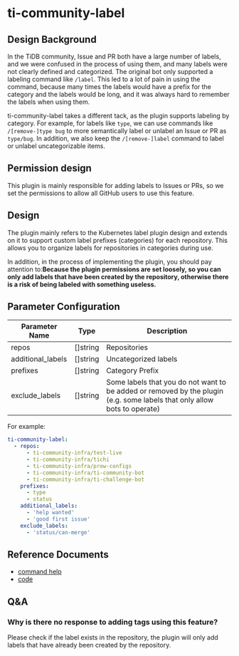 # ti-community-label

## Design Background 

In the TiDB community, Issue and PR both have a large number of labels, and we were confused in the process of using them, and many labels were not clearly defined and categorized. The original bot only supported a labeling command like `/label`. This led to a lot of pain in using the command, because many times the labels would have a prefix for the category and the labels would be long, and it was always hard to remember the labels when using them.

ti-community-label takes a different tack, as the plugin supports labeling by category. For example, for labels like `type`, we can use commands like `/[remove-]type bug` to more semantically label or unlabel an Issue or PR as `type/bug`. In addition, we also keep the `/[remove-]label` command to label or unlabel uncategorizable items.

## Permission design

This plugin is mainly responsible for adding labels to Issues or PRs, so we set the permissions to allow all GitHub users to use this feature.

## Design

The plugin mainly refers to the Kubernetes label plugin design and extends on it to support custom label prefixes (categories) for each repository. This allows you to organize labels for repositories in categories during use.

In addition, in the process of implementing the plugin, you should pay attention to:**Because the plugin permissions are set loosely, so you can only add labels that have been created by the repository, otherwise there is a risk of being labeled with something useless.**

## Parameter Configuration

| Parameter Name    | Type     | Description                                                                                                              |
| ----------------- | -------- | ------------------------------------------------------------------------------------------------------------------------ |
| repos             | []string | Repositories                                                                                                             |
| additional_labels | []string | Uncategorized labels                                                                                                     |
| prefixes          | []string | Category Prefix                                                                                                          |
| exclude_labels    | []string | Some labels that you do not want to be added or removed by the plugin (e.g. some labels that only allow bots to operate) |

For example:

```yml
ti-community-label:
  - repos:
      - ti-community-infra/test-live
      - ti-community-infra/tichi
      - ti-community-infra/prow-configs
      - ti-community-infra/ti-community-bot
      - ti-community-infra/ti-challenge-bot
    prefixes:
      - type
      - status
    additional_labels:
      - 'help wanted'
      - 'good first issue'
    exclude_labels:
      - 'status/can-merge'
```

## Reference Documents

- [command help](https://prow.tidb.io/command-help?repo=ti-community-infra%2Ftichi#type)
- [code](https://github.com/ti-community-infra/tichi/tree/master/internal/pkg/externalplugins/label)

## Q&A

### Why is there no response to adding tags using this feature?

Please check if the label exists in the repository, the plugin will only add labels that have already been created by the repository.